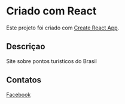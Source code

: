 # Criado com React

Este projeto foi criado com  [Create React App](https://github.com/facebook/create-react-app).

## Descriçao 

Site sobre pontos turísticos do Brasil

## Contatos 
[Facebook](FB.LUIS.HENRIQUE)

